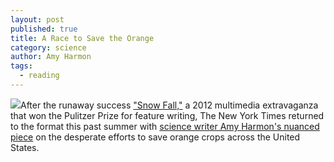 ```yaml
---
layout: post
published: true
title: A Race to Save the Orange
category: science
author: Amy Harmon
tags: 
  - reading
---
```


![](http://graphics8.nytimes.com/images/2013/07/28/us/orange-compare/orange-compare-custom2.jpg)After the runaway success ["Snow Fall,"](http://www.nytimes.com/projects/2012/snow-fall/#/?part=tunnel-creek) a 2012 multimedia extravaganza that won the Pulitzer Prize for feature writing, The New York Times returned to the format this past summer with [science writer Amy Harmon's nuanced piece](http://www.nytimes.com/2013/07/28/science/a-race-to-save-the-orange-by-altering-its-dna.html?pagewanted=all) on the desperate efforts to save orange crops across the United States. 